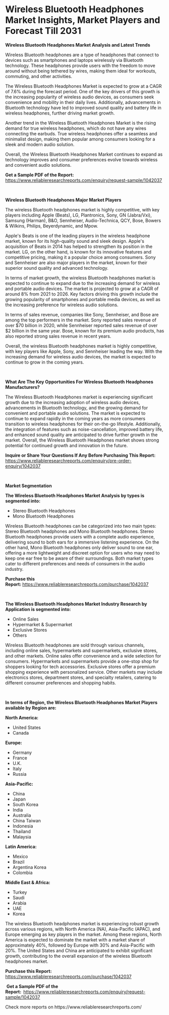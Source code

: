 <p><h1>Wireless Bluetooth Headphones Market Insights, Market Players and Forecast Till 2031</h1></p><p><strong>Wireless Bluetooth Headphones Market Analysis and Latest Trends</strong></p>
<p><p>Wireless Bluetooth headphones are a type of headphones that connect to devices such as smartphones and laptops wirelessly via Bluetooth technology. These headphones provide users with the freedom to move around without being tethered by wires, making them ideal for workouts, commuting, and other activities.</p><p>The Wireless Bluetooth Headphones Market is expected to grow at a CAGR of 7.6% during the forecast period. One of the key drivers of this growth is the increasing popularity of wireless audio devices, as consumers seek convenience and mobility in their daily lives. Additionally, advancements in Bluetooth technology have led to improved sound quality and battery life in wireless headphones, further driving market growth.</p><p>Another trend in the Wireless Bluetooth Headphones Market is the rising demand for true wireless headphones, which do not have any wires connecting the earbuds. True wireless headphones offer a seamless and minimalist design, making them popular among consumers looking for a sleek and modern audio solution.</p><p>Overall, the Wireless Bluetooth Headphones Market continues to expand as technology improves and consumer preferences evolve towards wireless and convenient audio solutions.</p></p>
<p><strong>Get a Sample PDF of the Report:&nbsp;</strong> <a href="https://www.reliableresearchreports.com/enquiry/request-sample/1042037">https://www.reliableresearchreports.com/enquiry/request-sample/1042037</a></p>
<p>&nbsp;</p>
<p><strong>Wireless Bluetooth Headphones Major Market Players</strong></p>
<p><p>The wireless Bluetooth headphones market is highly competitive, with key players including Apple (Beats), LG, Plantronics, Sony, GN (Jabra/Vxi), Samsung (Harman), B&O, Sennheiser, Audio-Technica, QCY, Bose, Bowers & Wilkins, Philips, Beyerdynamic, and Mpow.</p><p>Apple's Beats is one of the leading players in the wireless headphone market, known for its high-quality sound and sleek design. Apple's acquisition of Beats in 2014 has helped to strengthen its position in the market. LG, on the other hand, is known for its innovative features and competitive pricing, making it a popular choice among consumers. Sony and Sennheiser are also major players in the market, known for their superior sound quality and advanced technology.</p><p>In terms of market growth, the wireless Bluetooth headphones market is expected to continue to expand due to the increasing demand for wireless and portable audio devices. The market is projected to grow at a CAGR of around 8% from 2021 to 2026. Key factors driving this growth include the growing popularity of smartphones and portable media devices, as well as the increasing preference for wireless audio solutions.</p><p>In terms of sales revenue, companies like Sony, Sennheiser, and Bose are among the top performers in the market. Sony reported sales revenue of over $70 billion in 2020, while Sennheiser reported sales revenue of over $2 billion in the same year. Bose, known for its premium audio products, has also reported strong sales revenue in recent years.</p><p>Overall, the wireless Bluetooth headphones market is highly competitive, with key players like Apple, Sony, and Sennheiser leading the way. With the increasing demand for wireless audio devices, the market is expected to continue to grow in the coming years.</p></p>
<p>&nbsp;</p>
<p><strong>What Are The Key Opportunities For Wireless Bluetooth Headphones Manufacturers?</strong></p>
<p><p>The Wireless Bluetooth Headphones market is experiencing significant growth due to the increasing adoption of wireless audio devices, advancements in Bluetooth technology, and the growing demand for convenient and portable audio solutions. The market is expected to continue to expand rapidly in the coming years as more consumers transition to wireless headphones for their on-the-go lifestyle. Additionally, the integration of features such as noise-cancellation, improved battery life, and enhanced sound quality are anticipated to drive further growth in the market. Overall, the Wireless Bluetooth Headphones market shows strong potential for continued growth and innovation in the future.</p></p>
<p><strong>Inquire or Share Your Questions If Any Before Purchasing This Report:</strong> <a href="https://www.reliableresearchreports.com/enquiry/pre-order-enquiry/1042037">https://www.reliableresearchreports.com/enquiry/pre-order-enquiry/1042037</a></p>
<p>&nbsp;</p>
<p><strong>Market Segmentation</strong></p>
<p><strong>The Wireless Bluetooth Headphones Market Analysis by types is segmented into:</strong></p>
<p><ul><li>Stereo Bluetooth Headphones</li><li>Mono Bluetooth Headphones</li></ul></p>
<p><p>Wireless Bluetooth headphones can be categorized into two main types: Stereo Bluetooth headphones and Mono Bluetooth headphones. Stereo Bluetooth headphones provide users with a complete audio experience, delivering sound to both ears for a immersive listening experience. On the other hand, Mono Bluetooth headphones only deliver sound to one ear, offering a more lightweight and discreet option for users who may need to keep one ear free to be aware of their surroundings. Both market types cater to different preferences and needs of consumers in the audio industry.</p></p>
<p><strong>Purchase this Report:&nbsp;</strong><a href="https://www.reliableresearchreports.com/purchase/1042037">https://www.reliableresearchreports.com/purchase/1042037</a></p>
<p>&nbsp;</p>
<p><strong>The Wireless Bluetooth Headphones Market Industry Research by Application is segmented into:</strong></p>
<p><ul><li>Online Sales</li><li>Hypermarket & Supermarket</li><li>Exclusive Stores</li><li>Others</li></ul></p>
<p><p>Wireless Bluetooth headphones are sold through various channels, including online sales, hypermarkets and supermarkets, exclusive stores, and other markets. Online sales offer convenience and a wide selection for consumers. Hypermarkets and supermarkets provide a one-stop shop for shoppers looking for tech accessories. Exclusive stores offer a premium shopping experience with personalized service. Other markets may include electronics stores, department stores, and specialty retailers, catering to different consumer preferences and shopping habits.</p></p>
<p>&nbsp;</p>
<p><strong>In terms of Region, the Wireless Bluetooth Headphones Market Players available by Region are:</strong></p>
<p>
    <p> <strong> North America: </strong>
        <ul>
            <li>United States</li>
            <li>Canada</li>
        </ul>
        </p> 
    <p> <strong> Europe: </strong>
        <ul>
            <li>Germany</li>
            <li>France</li>
            <li>U.K.</li>
            <li>Italy</li>
            <li>Russia</li>
        </ul>
        </p> 
    <p> <strong> Asia-Pacific: </strong>
        <ul>
            <li>China</li>
            <li>Japan</li>
            <li>South Korea</li>
            <li>India</li>
            <li>Australia</li>
            <li>China Taiwan</li>
            <li>Indonesia</li>
            <li>Thailand</li>
            <li>Malaysia</li>
        </ul>
        </p> 
    <p> <strong> Latin America: </strong>
        <ul>
            <li>Mexico</li>
            <li>Brazil</li>
            <li>Argentina Korea</li>
            <li>Colombia</li>
        </ul>
        </p> 
    <p> <strong> Middle East & Africa: </strong>
        <ul>
            <li>Turkey</li>
            <li>Saudi</li>
            <li>Arabia</li>
            <li>UAE</li>
            <li>Korea</li>
        </ul>
    </p>
    </p>
<p><p>The wireless Bluetooth headphones market is experiencing robust growth across various regions, with North America (NA), Asia-Pacific (APAC), and Europe emerging as key players in the market. Among these regions, North America is expected to dominate the market with a market share of approximately 40%, followed by Europe with 30% and Asia-Pacific with 20%. The United States and China are anticipated to exhibit significant growth, contributing to the overall expansion of the wireless Bluetooth headphones market.</p></p>
<p><strong>Purchase this Report: </strong><a href="https://www.reliableresearchreports.com/purchase/1042037">https://www.reliableresearchreports.com/purchase/1042037</a></p>
<p>&nbsp;<strong>Get a Sample PDF of the Report:&nbsp;&nbsp;</strong><a href="https://www.reliableresearchreports.com/enquiry/request-sample/1042037">https://www.reliableresearchreports.com/enquiry/request-sample/1042037</a></p>
<p><strong></strong></p>
<p>Check more reports on https://www.reliableresearchreports.com/</p>